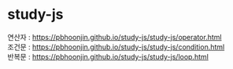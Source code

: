 # study-js

연산자 : https://pbhoonjin.github.io/study-js/study-js/operator.html <br>
조건문 : https://pbhoonjin.github.io/study-js/study-js/condition.html <br>
반복문 : https://pbhoonjin.github.io/study-js/study-js/loop.html
